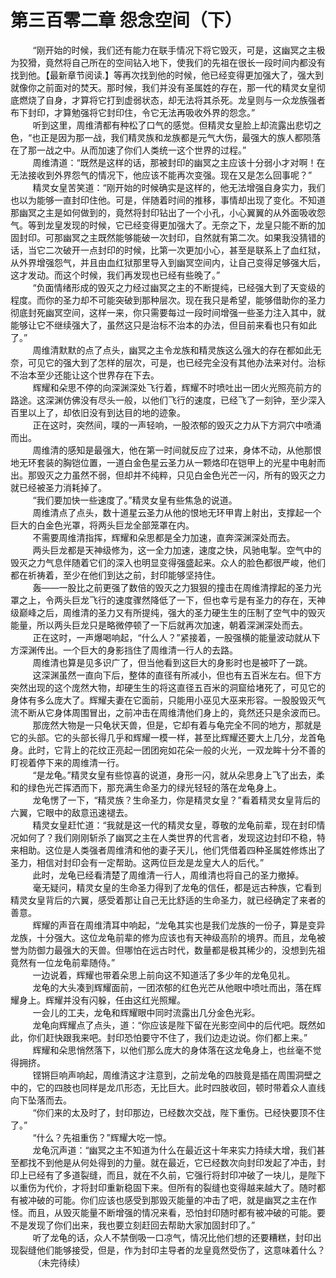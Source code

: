 <h1>第三百零二章 怨念空间（下）</h1>
<div id="content">&nbsp&nbsp&nbsp&nbsp&nbsp&nbsp&nbsp&nbsp
 “刚开始的时候，我们还有能力在联手情况下将它毁灭，可是，这幽冥之主极为狡猾，竟然将自己所在的空间钻入地下，使我们的先祖在很长一段时间内都没有找到他。【最新章节阅读.】等再次找到他的时候，他已经变得更加强大了，强大到就像你之前面对的焚天。那时候，我们并没有圣属姓的存在，那一代的精灵女皇彻底燃烧了自身，才算将它打到虚弱状态，却无法将其杀死。龙皇则与一众龙族强者布下封印，才算勉强将它封印住，令它无法再吸收外界的怨念。”
 <br/>&nbsp&nbsp&nbsp&nbsp&nbsp&nbsp&nbsp&nbsp
 听到这里，周维清都有种松了口气的感觉。但精灵女皇脸上却流露出悲切之色，“也正是因为那一战，我们精灵族和龙族都是元气大伤，最强大的族人都陨落在了那一战之中。从而加速了你们人类统一这个世界的过程。”
 <br/>&nbsp&nbsp&nbsp&nbsp&nbsp&nbsp&nbsp&nbsp
 周维清道：“既然是这样的话，那被封印的幽冥之主应该十分弱小才对啊！在无法接收到外界怨气的情况下，他应该不能再次变强。现在又是怎么回事呢？”
 <br/>&nbsp&nbsp&nbsp&nbsp&nbsp&nbsp&nbsp&nbsp
 精灵女皇苦笑道：“刚开始的时候确实是这样的，他无法增强自身实力，我们也以为能够一直封印住他。可是，伴随着时间的推移，事情却出现了变化。不知道那幽冥之主是如何做到的，竟然将封印钻出了一个小孔，小心翼翼的从外面吸收怨气。等到龙皇发现的时候，它已经变得更加强大了。无奈之下，龙皇只能不断的加固封印。可那幽冥之主既然能够能破一次封印，自然就有第二次。如果我没猜错的话，当它二次破开一点封印的时候，比第一次更加小心，甚至是联系上了血红狱，从外界增强怨气，并且由血红狱那里导入到幽冥空间内，让自己变得足够强大后，这才发动。而这个时候，我们再发现也已经有些晚了。”
 <br/>&nbsp&nbsp&nbsp&nbsp&nbsp&nbsp&nbsp&nbsp
 “负面情绪形成的毁灭之力经过幽冥之主的不断提纯，已经强大到了天变级的程度。而你的圣力却不可能突破到那种层次。现在我只是希望，能够借助你的圣力彻底封死幽冥空间，这样一来，你只需要每过一段时间增强一些圣力注入其中，就能够让它不继续强大了，虽然这只是治标不治本的办法，但目前来看也只有如此了。”
 <br/>&nbsp&nbsp&nbsp&nbsp&nbsp&nbsp&nbsp&nbsp
 周维清默默的点了点头，幽冥之主令龙族和精灵族这么强大的存在都如此无奈，可见它的强大到了怎样的层次，可是，也已经完全没有其他办法来对付。治标不治本至少还能让这个世界存在下去。
 <br/>&nbsp&nbsp&nbsp&nbsp&nbsp&nbsp&nbsp&nbsp
 辉耀和朵思不停的向深渊深处飞行着，辉耀不时喷吐出一团火光照亮前方的路途。这深渊仿佛没有尽头一般，以他们飞行的速度，已经飞了一刻钟，至少深入百里以上了，却依旧没有到达目的地的迹象。
 <br/>&nbsp&nbsp&nbsp&nbsp&nbsp&nbsp&nbsp&nbsp
 正在这时，突然间，噗的一声轻响，一股浓郁的毁灭之力从下方洞穴中喷涌而出。
 <br/>&nbsp&nbsp&nbsp&nbsp&nbsp&nbsp&nbsp&nbsp
 周维清的感知是最强大，他在第一时间就反应了过来，身体不动，从他那恨地无环套装的胸铠位置，一道白金色星云圣力从一颗烙印在铠甲上的光星中电射而出。那毁灭之力虽然不弱，但却并不纯粹，只见白金色光芒一闪，所有的毁灭之力就已经被圣力消耗掉了。
 <br/>&nbsp&nbsp&nbsp&nbsp&nbsp&nbsp&nbsp&nbsp
 “我们要加快一些速度了。”精灵女皇有些焦急的说道。
 <br/>&nbsp&nbsp&nbsp&nbsp&nbsp&nbsp&nbsp&nbsp
 周维清点了点头，数十道星云圣力从他的恨地无环甲胄上射出，支撑起一个巨大的白金色光罩，将两头巨龙全部笼罩在内。
 <br/>&nbsp&nbsp&nbsp&nbsp&nbsp&nbsp&nbsp&nbsp
 不需要周维清指挥，辉耀和朵思都是全力加速，直奔深渊深处而去。
 <br/>&nbsp&nbsp&nbsp&nbsp&nbsp&nbsp&nbsp&nbsp
 两头巨龙都是天神级修为，这一全力加速，速度之快，风驰电掣。空气中的毁灭之力气息伴随着它们的深入也明显变得强盛起来。众人的脸色都很严峻，他们都在祈祷着，至少在他们到达之前，封印能够坚持住。
 <br/>&nbsp&nbsp&nbsp&nbsp&nbsp&nbsp&nbsp&nbsp
 轰——一股比之前更强了数倍的毁灭之力狠狠的撞击在周维清撑起的圣力光罩之上，令两头巨龙飞行的速度骤然降低了一下，但也幸亏是有圣力的存在，天神级巅峰之后，周维清的圣力又有所提纯，强大的圣力硬生生的压制了空气中的毁灭能量，所以两头巨龙只是略微停顿了一下后就再次加速，朝着深渊深处而去。
 <br/>&nbsp&nbsp&nbsp&nbsp&nbsp&nbsp&nbsp&nbsp
 正在这时，一声爆喝响起，“什么人？”紧接着，一股强横的能量波动就从下方深渊传出。一个巨大的身影挡住了周维清一行人的去路。
 <br/>&nbsp&nbsp&nbsp&nbsp&nbsp&nbsp&nbsp&nbsp
 周维清也算是见多识广了，但当他看到这巨大的身影时也是被吓了一跳。
 <br/>&nbsp&nbsp&nbsp&nbsp&nbsp&nbsp&nbsp&nbsp
 这深渊虽然一直向下后，整体的直径有所减小，但也有五百米左右。但下方突然出现的这个庞然大物，却硬生生的将这直径五百米的洞窟给堵死了，可见它的身体有多么庞大了。辉耀夫妻在它面前，只能用小巫见大巫来形容。一股股毁灭气流不断从它身体周围冒出，之前冲击在周维清他们身上的，竟然还只是余波而已。
 <br/>&nbsp&nbsp&nbsp&nbsp&nbsp&nbsp&nbsp&nbsp
 那庞然大物是一只龟状天兽，但是，它却有着与龟完全不同的地方，那就是它的头部。它的头部长得几乎和辉耀一模一样，甚至比辉耀还要大上几分，龙首龟身。此时，它背上的花纹正亮起一团团宛如花朵一般的火光，一双龙眸十分不善的盯视着停下来的周维清一行。
 <br/>&nbsp&nbsp&nbsp&nbsp&nbsp&nbsp&nbsp&nbsp
 “是龙龟。”精灵女皇有些惊喜的说道，身形一闪，就从朵思身上飞了出去，柔和的绿色光芒挥洒而下，那充满生命圣力的绿光轻轻的落在龙龟身上。
 <br/>&nbsp&nbsp&nbsp&nbsp&nbsp&nbsp&nbsp&nbsp
 龙龟愣了一下，“精灵族？生命圣力，你是精灵女皇？”看着精灵女皇背后的六翼，它眼中的敌意迅速褪去。
 <br/>&nbsp&nbsp&nbsp&nbsp&nbsp&nbsp&nbsp&nbsp
 精灵女皇赶忙道：“我就是这一代的精灵女皇，尊敬的龙龟前辈，现在封印情况如何了？我们刚刚斩杀了幽冥之主在人类世界的代言者，发现这边封印不稳，特来相助。这位是人类强者周维清和他的妻子天儿，他们凭借着四种圣属姓修炼出了圣力，相信对封印会有一定帮助。这两位巨龙是龙皇大人的后代。”
 <br/>&nbsp&nbsp&nbsp&nbsp&nbsp&nbsp&nbsp&nbsp
 此时，龙龟已经看清楚了周维清一行人，周维清也将自己的圣力撤掉。
 <br/>&nbsp&nbsp&nbsp&nbsp&nbsp&nbsp&nbsp&nbsp
 毫无疑问，精灵女皇的生命圣力得到了龙龟的信任，都是远古种族，它看到精灵女皇背后的六翼，感受着那让自己无比舒适的生命圣力，就已经确定了来者的善意。
 <br/>&nbsp&nbsp&nbsp&nbsp&nbsp&nbsp&nbsp&nbsp
 辉耀的声音在周维清耳中响起，“龙龟其实也是我们龙族的一份子，算是变异龙族，十分强大。这位龙龟前辈的修为应该也有天神级高阶的境界。而且，龙龟被誉为防御力最强大的天兽。但哪怕在远古时代，数量都是极其稀少的，没想到先祖竟然有一位龙龟前辈随侍。”
 <br/>&nbsp&nbsp&nbsp&nbsp&nbsp&nbsp&nbsp&nbsp
 一边说着，辉耀也带着朵思上前向这不知道活了多少年的龙龟见礼。
 <br/>&nbsp&nbsp&nbsp&nbsp&nbsp&nbsp&nbsp&nbsp
 龙龟的大头凑到辉耀面前，一团浓郁的红色光芒从他眼中喷吐而出，落在辉耀身上。辉耀并没有闪躲，任由这红光照耀。
 <br/>&nbsp&nbsp&nbsp&nbsp&nbsp&nbsp&nbsp&nbsp
 一会儿的工夫，龙龟和辉耀眼中同时流露出几分金色光彩。
 <br/>&nbsp&nbsp&nbsp&nbsp&nbsp&nbsp&nbsp&nbsp
 龙龟向辉耀点了点头，道：“你应该是陛下留在光影空间中的后代吧。既然如此，你们赶快跟我来吧。封印恐怕要守不住了，我们边走边说。你们都上来。”
 <br/>&nbsp&nbsp&nbsp&nbsp&nbsp&nbsp&nbsp&nbsp
 辉耀和朵思悄然落下，以他们那么庞大的身体落在这龙龟身上，也丝毫不觉得拥挤。
 <br/>&nbsp&nbsp&nbsp&nbsp&nbsp&nbsp&nbsp&nbsp
 铿锵巨响声响起，周维清这才注意到，之前龙龟的四肢竟是插在周围洞壁之中的，它的四肢也同样是龙爪形态，无比巨大。此时四肢收回，顿时带着众人直线向下坠落而去。
 <br/>&nbsp&nbsp&nbsp&nbsp&nbsp&nbsp&nbsp&nbsp
 “你们来的太及时了，封印那边，已经数次交战，陛下重伤。已经快要顶不住了。”
 <br/>&nbsp&nbsp&nbsp&nbsp&nbsp&nbsp&nbsp&nbsp
 “什么？先祖重伤？”辉耀大吃一惊。
 <br/>&nbsp&nbsp&nbsp&nbsp&nbsp&nbsp&nbsp&nbsp
 龙龟沉声道：“幽冥之主不知道为什么在最近这十年来实力持续大增，我们甚至都找不到他是从何处得到的力量。就在最近，它已经数次向封印发起了冲击，封印上已经有了多道裂缝，而且，就在不久前，它强行将封印冲破了一块儿，是陛下以重伤为代价，才将封印重新稳固下来。但所有的裂缝也变得越来越大了。随时都有被冲破的可能。你们应该也感受到那毁灭能量的冲击了吧，就是幽冥之主在作怪。而且，从毁灭能量不断增强的情况来看，恐怕封印随时都有被冲破的可能。要不是发现了你们出来，我也要立刻赶回去帮助大家加固封印了。”
 <br/>&nbsp&nbsp&nbsp&nbsp&nbsp&nbsp&nbsp&nbsp
 听了龙龟的话，众人不禁倒吸一口凉气，情况比他们想的还要糟糕，封印出现裂缝他们能够接受，但是，作为封印主导者的龙皇竟然受伤了，这意味着什么？
 <br/>&nbsp&nbsp&nbsp&nbsp&nbsp&nbsp&nbsp&nbsp
 （未完待续）
 <br/>&nbsp&nbsp&nbsp&nbsp&nbsp&nbsp&nbsp&nbsp
 <br/>&nbsp&nbsp&nbsp&nbsp&nbsp&nbsp&nbsp&nbsp
</div>
